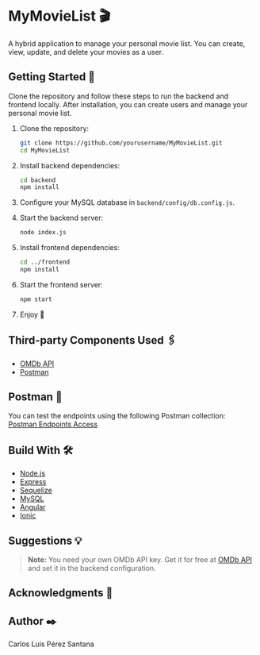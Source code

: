 # MyMovieList 🎬

A hybrid application to manage your personal movie list. You can create, view, update, and delete your movies as a user.

## Getting Started 🚀

Clone the repository and follow these steps to run the backend and frontend locally. After installation, you can create users and manage your personal movie list.

1. Clone the repository:
   ```sh
   git clone https://github.com/yourusername/MyMovieList.git
   cd MyMovieList
   ```

2. Install backend dependencies:
   ```sh
   cd backend
   npm install
   ```

3. Configure your MySQL database in `backend/config/db.config.js`.

4. Start the backend server:
   ```sh
   node index.js
   ```

5. Install frontend dependencies:
   ```sh
   cd ../frontend
   npm install
   ```

6. Start the frontend server:
   ```sh
   npm start
   ```

7. Enjoy 🚀

## Third-party Components Used 🖇️

- [OMDb API](https://www.omdbapi.com/)
- [Postman](https://www.postman.com/)

## Postman 🧪

You can test the endpoints using the following Postman collection:  
[Postman Endpoints Access](https://carlosperezsantana04-7850126.postman.co/workspace/Carlos-P%C3%A9rez-Santana's-Workspac~7309c147-11a7-49c9-8e3d-c0abbca78220/collection/48689306-2ffe5dc6-0721-4ba1-86df-79f569cc826f?action=share&source=copy-link&creator=48689306)

## Build With 🛠️

- [Node.js](https://nodejs.org/)
- [Express](https://expressjs.com/)
- [Sequelize](https://sequelize.org/)
- [MySQL](https://www.mysql.com/)
- [Angular](https://angular.io/)
- [Ionic](https://ionicframework.com/)

## Suggestions 💡

> **Note:** You need your own OMDb API key. Get it for free at [OMDb API](https://www.omdbapi.com/apikey.aspx) and set it in the backend configuration.

## Acknowledgments 🎁

## Author ✒️

Carlos Luis Pérez Santana